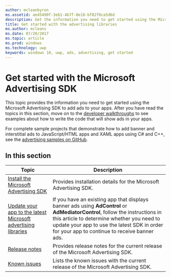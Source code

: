 ```yaml
---
author: mcleanbyron
ms.assetid: ae45490f-3eb1-4b7f-8e18-bf82f0ca5d6d
description: Get the information you need to get started using the Microsoft advertising libraries to add banner and interstitial ads to your apps.
title: Get started with the advertising libraries
ms.author: mcleans
ms.date: 07/20/2017
ms.topic: article
ms.prod: windows
ms.technology: uwp
keywords: windows 10, uwp, ads, advertising, get started
---
```


# Get started with the Microsoft Advertising SDK

This topic provides the information you need to get started using the Microsoft Advertising SDK to add ads to your apps. After you have read the topics in this section, move on to the [developer walkthroughs](developer-walkthroughs.md) to see examples about how to write the code that will show ads in your apps.

For complete sample projects that demonstrate how to add banner and interstitial ads to JavaScript/HTML apps and XAML apps using C# and C++, see the [advertising samples on GitHub](http://aka.ms/githubads).


## In this section

| Topic                                                                                                       | Description                 |
|-------------------------------------------------------------------------------------------------------------|-----------------------------|
| [Install the Microsoft Advertising SDK](install-the-microsoft-advertising-libraries.md) |  Provides installation details for the Microsoft Advertising SDK.  |
| [Update your app to the latest Microsoft advertising libraries](update-your-app-to-the-latest-advertising-libraries.md)  | If you have an existing app that displays banner ads using **AdControl** or **AdMediatorControl**, follow the instructions in this article to determine whether you need to update your app to use the latest SDK in order for your app to continue to receive banner ads.  |
| [Release notes](release-notes-for-the-advertising-libraries.md)         |  Provides release notes for the current release of the Microsoft Advertising SDK.   |
| [Known issues](known-issues-for-the-advertising-libraries.md)      |  Lists the known issues with the current release of the Microsoft Advertising SDK.   |
